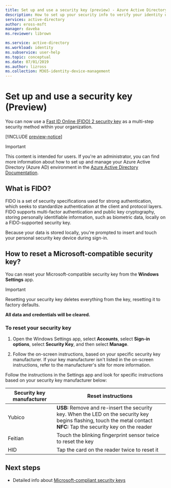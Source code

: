 ```yaml
---
title: Set up and use a security key (preview) - Azure Active Directory | Microsoft Docs
description: How to set up your security info to verify your identity using a Fast Identity Online (FIDO2) security key.
services: active-directory
author: eross-msft
manager: daveba
ms.reviewer: librown

ms.service: active-directory
ms.workload: identity
ms.subservice: user-help
ms.topic: conceptual
ms.date: 07/01/2019
ms.author: lizross
ms.collection: M365-identity-device-management
---
```


# Set up and use a security key (Preview)

You can now use a [Fast ID Online (FIDO) 2 security key](https://fidoalliance.org/) as a multi-step security method within your organization.

[!INCLUDE [preview-notice](../../../includes/active-directory-end-user-preview-notice-security-key.md)]

>[!Important]
>This content is intended for users. If you're an administrator, you can find more information about how to set up and manage your Azure Active Directory (Azure AD) environment in the [Azure Active Directory Documentation](https://docs.microsoft.com/azure/active-directory).

## What is FIDO?

FIDO is a set of security specifications used for strong authentication, which seeks to standardize authentication at the client and protocol layers. FIDO supports multi-factor authentication and public key cryptography, storing personally identifiable information, such as biometric data, locally on a FIDO-supported security key.

Because your data is stored locally, you're prompted to insert and touch your personal security key device during sign-in.

## How to reset a Microsoft-compatible security key?

You can reset your Microsoft-compatible security key from the **Windows Settings** app.

>[!IMPORTANT]
>Resetting your security key deletes everything from the key, resetting it to factory defaults.
>
> **All data and credentials will be cleared.**

### To reset your security key

1. Open the Windows Settings app, select **Accounts**, select **Sign-in options**, select **Security Key**, and then select **Manage**.

2. Follow the on-screen instructions, based on your specific security key manufacturer. If your key manufacturer isn't listed in the on-screen instructions, refer to the manufacturer's site for more information.
 



Follow the instructions in the Settings app and look for specific instructions based on your security key manufacturer below:

|Security key manufacturer</br> | Reset instructions </br> |
| --- | --- | 
|Yubico | **USB:** Remove and re-insert the security key. When the LED on the security key begins flashing, touch the metal contact  <br> **NFC:** Tap the security key on the reader <br>|
|Feitian | Touch the blinking fingerprint sensor twice to reset the key|
|HID | Tap the card on the reader twice to reset it |


## Next steps

- Detailed info about [Microsoft-compliant security keys](https://docs.microsoft.com/windows/security/identity-protection/hello-for-business/microsoft-compatible-security-key)
